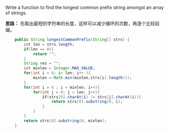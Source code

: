 Write a function to find the longest common prefix string amongst an array of strings.

**思路：** 先取出最短的字符串的长度，这样可以减少循环的次数，再逐个比较前缀。

```JAVA
    public String longestCommonPrefix(String[] strs) {
        int len = strs.length;
        if(len == 0){
        	return "";
        }
        String res = "";
        int minlen = Integer.MAX_VALUE;
        for(int i = 0; i< len; i++ ){
        	minlen = Math.min(minlen,strs[i].length());
        } 
        for(int i = 0 ; i < minlen; i++){
        	for(int j = 0; j < len; j++){
        		if(strs[0].charAt(i) != strs[j].charAt(i)){
        			return strs[0].substring(0, i);      			
        		}
        	}       	
        }
    	return strs[0].substring(0, minlen);
    }
```
